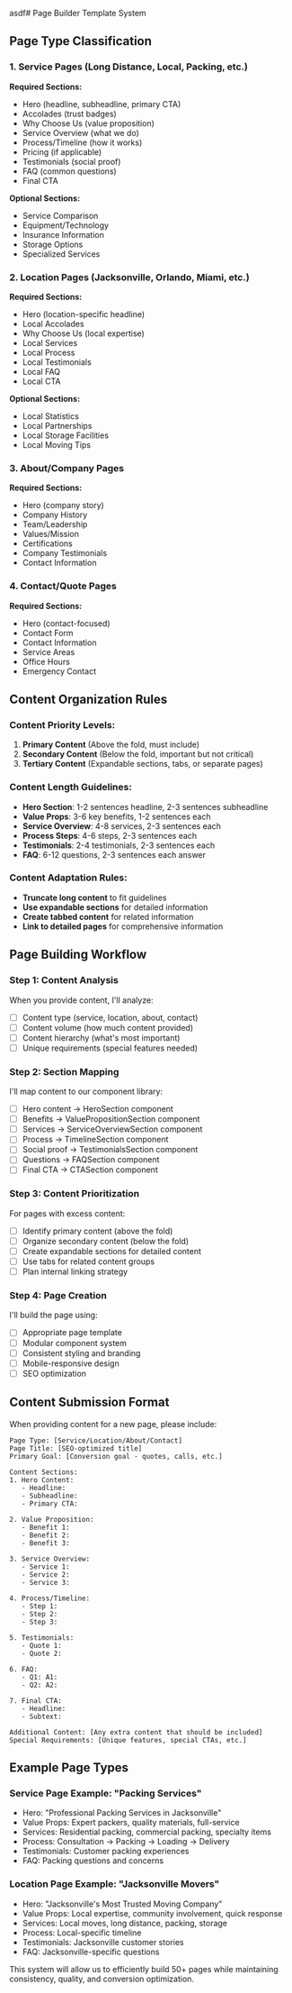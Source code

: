 asdf# Page Builder Template System

## Page Type Classification

### 1. Service Pages (Long Distance, Local, Packing, etc.)
**Required Sections:**
- Hero (headline, subheadline, primary CTA)
- Accolades (trust badges)
- Why Choose Us (value proposition)
- Service Overview (what we do)
- Process/Timeline (how it works)
- Pricing (if applicable)
- Testimonials (social proof)
- FAQ (common questions)
- Final CTA

**Optional Sections:**
- Service Comparison
- Equipment/Technology
- Insurance Information
- Storage Options
- Specialized Services

### 2. Location Pages (Jacksonville, Orlando, Miami, etc.)
**Required Sections:**
- Hero (location-specific headline)
- Local Accolades
- Why Choose Us (local expertise)
- Local Services
- Local Process
- Local Testimonials
- Local FAQ
- Local CTA

**Optional Sections:**
- Local Statistics
- Local Partnerships
- Local Storage Facilities
- Local Moving Tips

### 3. About/Company Pages
**Required Sections:**
- Hero (company story)
- Company History
- Team/Leadership
- Values/Mission
- Certifications
- Company Testimonials
- Contact Information

### 4. Contact/Quote Pages
**Required Sections:**
- Hero (contact-focused)
- Contact Form
- Contact Information
- Service Areas
- Office Hours
- Emergency Contact

## Content Organization Rules

### Content Priority Levels:
1. **Primary Content** (Above the fold, must include)
2. **Secondary Content** (Below the fold, important but not critical)
3. **Tertiary Content** (Expandable sections, tabs, or separate pages)

### Content Length Guidelines:
- **Hero Section**: 1-2 sentences headline, 2-3 sentences subheadline
- **Value Props**: 3-6 key benefits, 1-2 sentences each
- **Service Overview**: 4-8 services, 2-3 sentences each
- **Process Steps**: 4-6 steps, 2-3 sentences each
- **Testimonials**: 2-4 testimonials, 2-3 sentences each
- **FAQ**: 6-12 questions, 2-3 sentences each answer

### Content Adaptation Rules:
- **Truncate long content** to fit guidelines
- **Use expandable sections** for detailed information
- **Create tabbed content** for related information
- **Link to detailed pages** for comprehensive information

## Page Building Workflow

### Step 1: Content Analysis
When you provide content, I'll analyze:
- [ ] Content type (service, location, about, contact)
- [ ] Content volume (how much content provided)
- [ ] Content hierarchy (what's most important)
- [ ] Unique requirements (special features needed)

### Step 2: Section Mapping
I'll map content to our component library:
- [ ] Hero content → HeroSection component
- [ ] Benefits → ValuePropositionSection component
- [ ] Services → ServiceOverviewSection component
- [ ] Process → TimelineSection component
- [ ] Social proof → TestimonialsSection component
- [ ] Questions → FAQSection component
- [ ] Final CTA → CTASection component

### Step 3: Content Prioritization
For pages with excess content:
- [ ] Identify primary content (above the fold)
- [ ] Organize secondary content (below the fold)
- [ ] Create expandable sections for detailed content
- [ ] Use tabs for related content groups
- [ ] Plan internal linking strategy

### Step 4: Page Creation
I'll build the page using:
- [ ] Appropriate page template
- [ ] Modular component system
- [ ] Consistent styling and branding
- [ ] Mobile-responsive design
- [ ] SEO optimization

## Content Submission Format

When providing content for a new page, please include:

```
Page Type: [Service/Location/About/Contact]
Page Title: [SEO-optimized title]
Primary Goal: [Conversion goal - quotes, calls, etc.]

Content Sections:
1. Hero Content:
   - Headline:
   - Subheadline:
   - Primary CTA:

2. Value Proposition:
   - Benefit 1:
   - Benefit 2:
   - Benefit 3:

3. Service Overview:
   - Service 1:
   - Service 2:
   - Service 3:

4. Process/Timeline:
   - Step 1:
   - Step 2:
   - Step 3:

5. Testimonials:
   - Quote 1:
   - Quote 2:

6. FAQ:
   - Q1: A1:
   - Q2: A2:

7. Final CTA:
   - Headline:
   - Subtext:

Additional Content: [Any extra content that should be included]
Special Requirements: [Unique features, special CTAs, etc.]
```

## Example Page Types

### Service Page Example: "Packing Services"
- Hero: "Professional Packing Services in Jacksonville"
- Value Props: Expert packers, quality materials, full-service
- Services: Residential packing, commercial packing, specialty items
- Process: Consultation → Packing → Loading → Delivery
- Testimonials: Customer packing experiences
- FAQ: Packing questions and concerns

### Location Page Example: "Jacksonville Movers"
- Hero: "Jacksonville's Most Trusted Moving Company"
- Value Props: Local expertise, community involvement, quick response
- Services: Local moves, long distance, packing, storage
- Process: Local-specific timeline
- Testimonials: Jacksonville customer stories
- FAQ: Jacksonville-specific questions

This system will allow us to efficiently build 50+ pages while maintaining consistency, quality, and conversion optimization. 